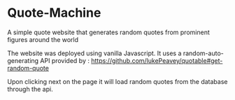 # Quote-Machine
A simple quote website that generates random quotes from prominent figures around the world

The website was deployed using vanilla Javascript.
It uses a random-auto-generating API provided by : https://github.com/lukePeavey/quotable#get-random-quote

Upon clicking next on the page it will load random quotes from the database through the api.
